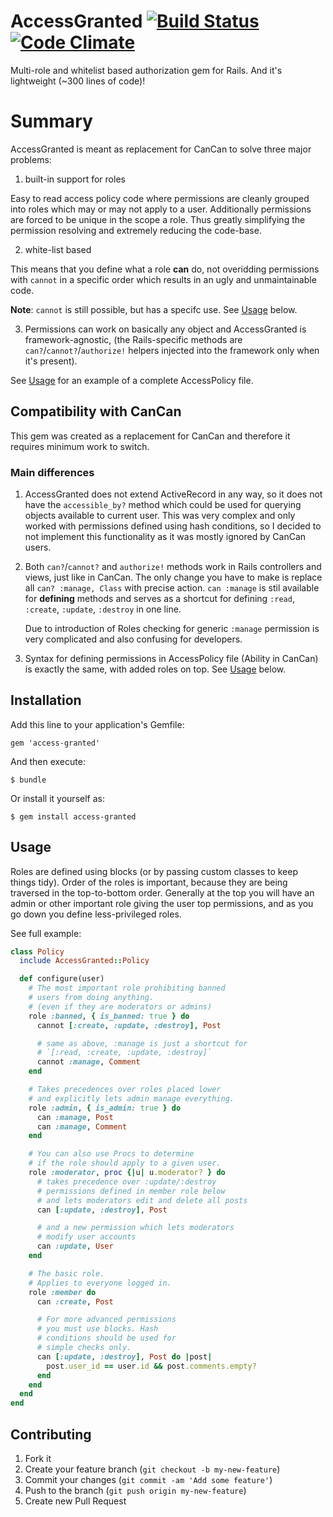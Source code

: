 # AccessGranted [![Build Status](https://travis-ci.org/pokonski/access-granted.png?branch=master)](https://travis-ci.org/pokonski/access-granted) [![Code Climate](https://codeclimate.com/github/pokonski/access-granted.png)](https://codeclimate.com/github/pokonski/access-granted)

Multi-role and whitelist based authorization gem for Rails. And it's lightweight (~300 lines of code)!

# Summary

AccessGranted is meant as replacement for CanCan to solve three major problems:

1. built-in support for roles

  Easy to read access policy code where permissions are cleanly grouped into roles which may or may not apply to a user.
  Additionally permissions are forced to be unique in the scope a role. Thus greatly simplifying the
  permission resolving and extremely reducing the code-base.

2. white-list based

  This means that you define what a role **can** do,
  not overidding permissions with `cannot` in a specific order which results in an ugly and unmaintainable code.

  **Note**: `cannot` is still possible, but has a specifc use. See [Usage](#usage) below.

3. Permissions can work on basically any object and AccessGranted is framework-agnostic,
   (the Rails-specific methods are `can?`/`cannot?`/`authorize!` helpers injected
   into the framework only when it's present).

See [Usage](#usage) for an example of a complete AccessPolicy file.

## Compatibility with CanCan

This gem was created as a replacement for CanCan and therefore it requires minimum work to switch.

### Main differences

1. AccessGranted does not extend ActiveRecord in any way, so it does not have the `accessible_by?`
   method which could be used for querying objects available to current user.
   This was very complex and only worked with permissions defined using hash conditions, so
   I decided to not implement this functionality as it was mostly ignored by CanCan users.

2. Both `can?`/`cannot?` and `authorize!` methods work in Rails controllers and views, just like in CanCan.
   The only change you have to make is replace all `can? :manage, Class` with precise action.
   `can :manage` is stil available for **defining** methods and serves as a shortcut for defining `:read`, `:create`, `:update`, `:destroy`
   in one line.

   Due to introduction of Roles checking for generic `:manage` permission is very complicated and also confusing for developers.

3. Syntax for defining permissions in AccessPolicy file (Ability in CanCan) is exactly the same,
   with added roles on top. See [Usage](#usage) below.


## Installation

Add this line to your application's Gemfile:

    gem 'access-granted'

And then execute:

    $ bundle

Or install it yourself as:

    $ gem install access-granted

## Usage

Roles are defined using blocks (or by passing custom classes to keep things tidy).
Order of the roles is important, because they are being traversed in the top-to-bottom order. Generally at the top you will have
an admin or other important role giving the user top permissions, and as you go down you define less-privileged roles.

See full example:

```ruby
class Policy
  include AccessGranted::Policy

  def configure(user)
    # The most important role prohibiting banned
    # users from doing anything.
    # (even if they are moderators or admins)
    role :banned, { is_banned: true } do
      cannot [:create, :update, :destroy], Post

      # same as above, :manage is just a shortcut for
      # `[:read, :create, :update, :destroy]`
      cannot :manage, Comment
    end

    # Takes precedences over roles placed lower
    # and explicitly lets admin manage everything.
    role :admin, { is_admin: true } do
      can :manage, Post
      can :manage, Comment
    end

    # You can also use Procs to determine
    # if the role should apply to a given user.
    role :moderator, proc {|u| u.moderator? } do
      # takes precedence over :update/:destroy
      # permissions defined in member role below
      # and lets moderators edit and delete all posts
      can [:update, :destroy], Post

      # and a new permission which lets moderators
      # modify user accounts
      can :update, User
    end

    # The basic role.
    # Applies to everyone logged in.
    role :member do
      can :create, Post

      # For more advanced permissions
      # you must use blocks. Hash
      # conditions should be used for
      # simple checks only.
      can [:update, :destroy], Post do |post|
        post.user_id == user.id && post.comments.empty?
      end
    end
  end
end
```


## Contributing

1. Fork it
2. Create your feature branch (`git checkout -b my-new-feature`)
3. Commit your changes (`git commit -am 'Add some feature'`)
4. Push to the branch (`git push origin my-new-feature`)
5. Create new Pull Request
